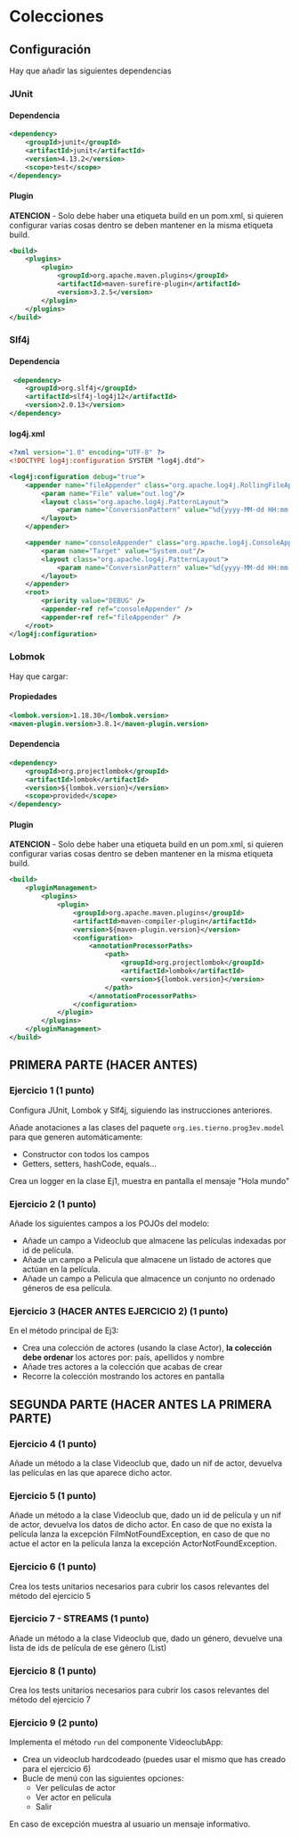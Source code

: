 # Colecciones

## Configuración

Hay que añadir las siguientes dependencias

### JUnit

#### Dependencia

```xml
<dependency>
    <groupId>junit</groupId>
    <artifactId>junit</artifactId>
    <version>4.13.2</version>
    <scope>test</scope>
</dependency>
```

#### Plugin

**ATENCION** - Solo debe haber una etiqueta build en un pom.xml, si quieren configurar varias cosas dentro se deben mantener
en la misma etiqueta build.

```xml
<build>
    <plugins>
        <plugin>
            <groupId>org.apache.maven.plugins</groupId>
            <artifactId>maven-surefire-plugin</artifactId>
            <version>3.2.5</version>
        </plugin>
    </plugins>
</build>
```

### Slf4j

#### Dependencia

```xml
 <dependency>
    <groupId>org.slf4j</groupId>
    <artifactId>slf4j-log4j12</artifactId>
    <version>2.0.13</version>
</dependency>
```
#### log4j.xml

```xml
<?xml version="1.0" encoding="UTF-8" ?>
<!DOCTYPE log4j:configuration SYSTEM "log4j.dtd">

<log4j:configuration debug="true">
    <appender name="fileAppender" class="org.apache.log4j.RollingFileAppender">
        <param name="File" value="out.log"/>
        <layout class="org.apache.log4j.PatternLayout">
            <param name="ConversionPattern" value="%d{yyyy-MM-dd HH:mm:ss} %-5p %c:%L - %m%n" />
        </layout>
    </appender>

    <appender name="consoleAppender" class="org.apache.log4j.ConsoleAppender">
        <param name="Target" value="System.out"/>
        <layout class="org.apache.log4j.PatternLayout">
            <param name="ConversionPattern" value="%d{yyyy-MM-dd HH:mm:ss} %-5p %c:%L - %m%n" />
        </layout>
    </appender>
    <root>
        <priority value="DEBUG" />
        <appender-ref ref="consoleAppender" />
        <appender-ref ref="fileAppender" />
    </root>
</log4j:configuration>
```

### Lobmok

Hay que cargar:

#### Propiedades

```xml
<lombok.version>1.18.30</lombok.version>
<maven-plugin.version>3.8.1</maven-plugin.version>
```

#### Dependencia

```xml
<dependency>
    <groupId>org.projectlombok</groupId>
    <artifactId>lombok</artifactId>
    <version>${lombok.version}</version>
    <scope>provided</scope>
</dependency>
```
#### Plugin

**ATENCION** - Solo debe haber una etiqueta build en un pom.xml, si quieren configurar varias cosas dentro se deben mantener
en la misma etiqueta build.

```xml
<build>
    <pluginManagement>
        <plugins>
            <plugin>
                <groupId>org.apache.maven.plugins</groupId>
                <artifactId>maven-compiler-plugin</artifactId>
                <version>${maven-plugin.version}</version>
                <configuration>
                    <annotationProcessorPaths>
                        <path>
                            <groupId>org.projectlombok</groupId>
                            <artifactId>lombok</artifactId>
                            <version>${lombok.version}</version>
                        </path>
                    </annotationProcessorPaths>
                </configuration>
            </plugin>
        </plugins>
    </pluginManagement>
</build>
```

## PRIMERA PARTE (HACER ANTES)

### Ejercicio 1 (1 punto)

Configura JUnit, Lombok y Slf4j, siguiendo las instrucciones anteriores.

Añade anotaciones a las clases del paquete `org.ies.tierno.prog3ev.model` para que generen automáticamente:
- Constructor con todos los campos
- Getters, setters, hashCode, equals...

Crea un logger en la clase Ej1, muestra en pantalla el mensaje "Hola mundo"

### Ejercicio 2 (1 punto)

Añade los siguientes campos a los POJOs del modelo:
- Añade un campo a Videoclub que almacene las películas indexadas por id de película.
- Añade un campo a Pelicula que almacene un listado de actores que actúan en la película.
- Añade un campo a Pelicula que almacence un conjunto no ordenado géneros de esa película.

### Ejercicio 3 (HACER ANTES EJERCICIO 2)  (1 punto)

En el método principal de Ej3:
- Crea una colección de actores (usando la clase Actor), **la colección debe ordenar** los actores por: país, apellidos y nombre
- Añade tres actores a la colección que acabas de crear 
- Recorre la colección mostrando los actores en pantalla

## SEGUNDA PARTE (HACER ANTES LA PRIMERA PARTE)

### Ejercicio 4 (1 punto)

Añade un método a la clase Videoclub que, dado un nif de actor, devuelva las películas en las que aparece dicho actor.

### Ejercicio 5  (1 punto)

Añade un método a la clase Videoclub que, dado un id de película y un nif de actor, devuelva los datos de dicho actor.
En caso de que no exista la película lanza la excepción FilmNotFoundException, en caso de que no actue el actor en la 
película lanza la excepción ActorNotFoundException.

### Ejercicio 6 (1 punto)

Crea los tests unitarios necesarios para cubrir los casos relevantes del método del ejercicio 5

### Ejercicio 7 - STREAMS (1 punto)

Añade un método a la clase Videoclub que, dado un género, devuelve una lista de ids de película de ese género (List<Integer>)

### Ejercicio 8 (1 punto)

Crea los tests unitarios necesarios para cubrir los casos relevantes del método del ejercicio 7

### Ejercicio 9 (2 punto)

Implementa el método `run` del componente VideoclubApp:
- Crea un videoclub hardcodeado (puedes usar el mismo que has creado para el ejercicio 6)
- Bucle de menú con las siguientes opciones:
  - Ver películas de actor
  - Ver actor en película
  - Salir

En caso de excepción muestra al usuario un mensaje informativo. 

